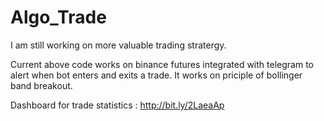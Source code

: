 # Algo_Trade

I am still working on more valuable trading stratergy.

Current above code works on binance futures integrated with telegram to alert when bot enters and exits a trade.
It works on priciple of bollinger band breakout.

Dashboard for trade statistics : http://bit.ly/2LaeaAp

